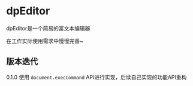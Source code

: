 # dpEditor
dpEditor是一个简易的富文本编辑器

在工作实际使用需求中慢慢完善~

## 版本迭代
0.1.0 使用 `document.execCommand` API进行实现，后续自己实现的功能API重构

